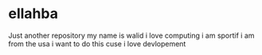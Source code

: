 # ellahba
Just another repository
my name is walid i love computing i am sportif i am from the usa
i want to do this cuse i love devlopement
